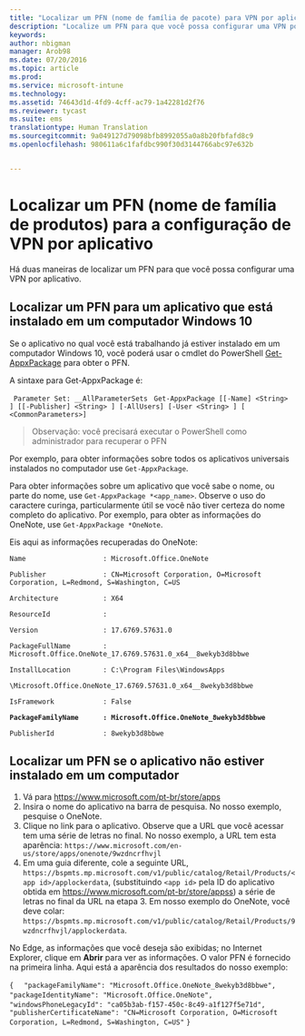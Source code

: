```yaml
---
title: "Localizar um PFN (nome de família de pacote) para VPN por aplicativo | Microsoft Intune"
description: "Localize um PFN para que você possa configurar uma VPN por aplicativo."
keywords: 
author: nbigman
manager: Arob98
ms.date: 07/20/2016
ms.topic: article
ms.prod: 
ms.service: microsoft-intune
ms.technology: 
ms.assetid: 74643d1d-4fd9-4cff-ac79-1a42281d2f76
ms.reviewer: tycast
ms.suite: ems
translationtype: Human Translation
ms.sourcegitcommit: 9a049127d79098bfb8992055a0a8b20fbfafd8c9
ms.openlocfilehash: 980611a6c1fafdbc990f30d3144766abc97e632b


---
```


# Localizar um PFN (nome de família de produtos) para a configuração de VPN por aplicativo

Há duas maneiras de localizar um PFN para que você possa configurar uma VPN por aplicativo.

## Localizar um PFN para um aplicativo que está instalado em um computador Windows 10 

Se o aplicativo no qual você está trabalhando já estiver instalado em um computador Windows 10, você poderá usar o cmdlet do PowerShell [Get-AppxPackage](https://technet.microsoft.com/library/hh856044.aspx) para obter o PFN.

A sintaxe para Get-AppxPackage é:

` Parameter Set: __AllParameterSets`
` Get-AppxPackage [[-Name] <String> ] [[-Publisher] <String> ] [-AllUsers] [-User <String> ] [ <CommonParameters>]`

> Observação: você precisará executar o PowerShell como administrador para recuperar o PFN

Por exemplo, para obter informações sobre todos os aplicativos universais instalados no computador use `Get-AppxPackage`.

Para obter informações sobre um aplicativo que você sabe o nome, ou parte do nome, use `Get-AppxPackage *<app_name>`. Observe o uso do caractere curinga, particularmente útil se você não tiver certeza do nome completo do aplicativo. Por exemplo, para obter as informações do OneNote, use `Get-AppxPackage *OneNote`.


Eis aqui as informações recuperadas do OneNote:

`Name                   : Microsoft.Office.OneNote`

`Publisher              : CN=Microsoft Corporation, O=Microsoft Corporation, L=Redmond, S=Washington, C=US`

`Architecture           : X64`

`ResourceId             :`

`Version                : 17.6769.57631.0`

`PackageFullName        : Microsoft.Office.OneNote_17.6769.57631.0_x64__8wekyb3d8bbwe`

`InstallLocation        : C:\Program Files\WindowsApps`

`\Microsoft.Office.OneNote_17.6769.57631.0_x64__8wekyb3d8bbwe`

`IsFramework            : False`

**`PackageFamilyName      : Microsoft.Office.OneNote_8wekyb3d8bbwe`**

`PublisherId            : 8wekyb3d8bbwe`



## Localizar um PFN se o aplicativo não estiver instalado em um computador

1.  Vá para https://www.microsoft.com/pt-br/store/apps
2.  Insira o nome do aplicativo na barra de pesquisa. No nosso exemplo, pesquise o OneNote.
3.  Clique no link para o aplicativo. Observe que a URL que você acessar tem uma série de letras no final. No nosso exemplo, a URL tem esta aparência:
`https://www.microsoft.com/en-us/store/apps/onenote/9wzdncrfhvjl`
4.  Em uma guia diferente, cole a seguinte URL, `https://bspmts.mp.microsoft.com/v1/public/catalog/Retail/Products/<app id>/applockerdata`, (substituindo `<app id>` pela ID do aplicativo obtida em https://www.microsoft.com/pt-br/store/appss) a série de letras no final da URL na etapa 3. Em nosso exemplo do OneNote, você deve colar: `https://bspmts.mp.microsoft.com/v1/public/catalog/Retail/Products/9wzdncrfhvjl/applockerdata`.

No Edge, as informações que você deseja são exibidas; no Internet Explorer, clique em **Abrir** para ver as informações. O valor PFN é fornecido na primeira linha. Aqui está a aparência dos resultados do nosso exemplo:
 

`{`
`  "packageFamilyName": "Microsoft.Office.OneNote_8wekyb3d8bbwe",`
`  "packageIdentityName": "Microsoft.Office.OneNote",`
`  "windowsPhoneLegacyId": "ca05b3ab-f157-450c-8c49-a1f127f5e71d",`
`  "publisherCertificateName": "CN=Microsoft Corporation, O=Microsoft Corporation, L=Redmond, S=Washington, C=US"`
`}`




<!--HONumber=Jul16_HO3-->


